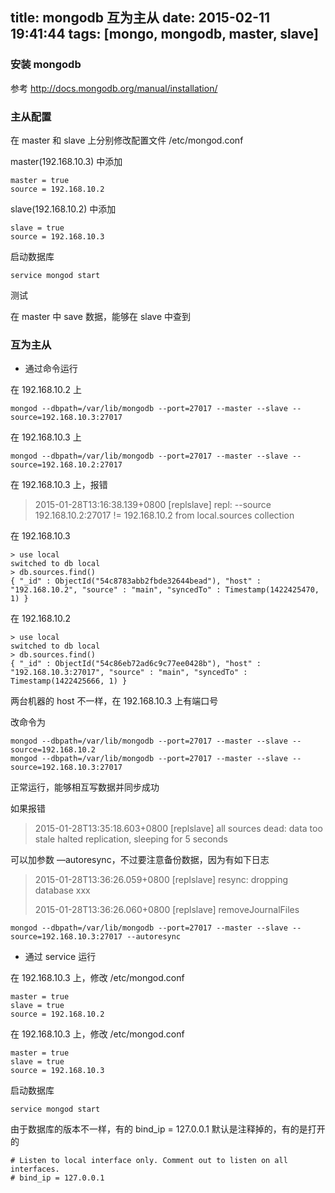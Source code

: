 title: mongodb 互为主从
date: 2015-02-11 19:41:44
tags: [mongo, mongodb, master, slave]
---

### 安装 mongodb
参考 <http://docs.mongodb.org/manual/installation/>


### 主从配置
在 master 和 slave 上分别修改配置文件 /etc/mongod.conf

master(192.168.10.3) 中添加

```
master = true
source = 192.168.10.2
```

slave(192.168.10.2) 中添加

```
slave = true
source = 192.168.10.3
```

启动数据库

```
service mongod start
```

测试

在 master 中 save 数据，能够在 slave 中查到




### 互为主从

* 通过命令运行

在 192.168.10.2 上

```
mongod --dbpath=/var/lib/mongodb --port=27017 --master --slave --source=192.168.10.3:27017
```

在 192.168.10.3 上

```
mongod --dbpath=/var/lib/mongodb --port=27017 --master --slave --source=192.168.10.2:27017
```


在 192.168.10.3 上，报错

> 2015-01-28T13:16:38.139+0800 [replslave] repl: --source 192.168.10.2:27017 != 192.168.10.2 from local.sources collection



在 192.168.10.3

```
> use local
switched to db local
> db.sources.find()
{ "_id" : ObjectId("54c8783abb2fbde32644bead"), "host" : "192.168.10.2", "source" : "main", "syncedTo" : Timestamp(1422425470, 1) }
```

在 192.168.10.2

```
> use local
switched to db local
> db.sources.find()
{ "_id" : ObjectId("54c86eb72ad6c9c77ee0428b"), "host" : "192.168.10.3:27017", "source" : "main", "syncedTo" : Timestamp(1422425666, 1) }
```

两台机器的 host 不一样，在 192.168.10.3 上有端口号


改命令为

```
mongod --dbpath=/var/lib/mongodb --port=27017 --master --slave --source=192.168.10.2
mongod --dbpath=/var/lib/mongodb --port=27017 --master --slave --source=192.168.10.3:27017
```

正常运行，能够相互写数据并同步成功

如果报错
> 2015-01-28T13:35:18.603+0800 [replslave] all sources dead: data too stale halted replication, sleeping for 5 seconds

可以加参数 —autoresync，不过要注意备份数据，因为有如下日志

> 2015-01-28T13:36:26.059+0800 [replslave] resync: dropping database xxx
> 
> 2015-01-28T13:36:26.060+0800 [replslave] removeJournalFiles

```
mongod --dbpath=/var/lib/mongodb --port=27017 --master --slave --source=192.168.10.3:27017 --autoresync
```



* 通过 service 运行

在 192.168.10.3 上，修改 /etc/mongod.conf

```
master = true
slave = true
source = 192.168.10.2
```

在 192.168.10.3 上，修改 /etc/mongod.conf

```
master = true
slave = true
source = 192.168.10.3
```

启动数据库

```
service mongod start
```

由于数据库的版本不一样，有的 bind_ip = 127.0.0.1 默认是注释掉的，有的是打开的

```
# Listen to local interface only. Comment out to listen on all interfaces. 
# bind_ip = 127.0.0.1
```

